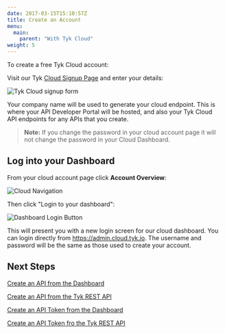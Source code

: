 ```yaml
---
date: 2017-03-15T15:10:57Z
title: Create an Account
menu: 
  main:
    parent: "With Tyk Cloud"
weight: 5
---
```


To create a free Tyk Cloud account:

Visit our Tyk [Cloud Signup Page][1] and enter your details:

![Tyk Cloud signup form][2]

Your company name will be used to generate your cloud endpoint. This is where your API Developer Portal will be hosted, and also your Tyk Cloud API endpoints for any APIs that you create.

> **Note:** If you change the password in your cloud account page it will not change the password in your Cloud Dashboard.

## <a name="log-into-your-cloud-dashboard"></a> Log into your Dashboard

From your cloud account page click **Account Overview**:

![Cloud Navigation][3]

Then click "Login to your dashboard":

![Dashboard Login Button][4]

This will present you with a new login screen for our cloud dashboard. You can login directly from <https://admin.cloud.tyk.io>. The username and password will be the same as those used to create your account.

## Next Steps

[Create an API from the Dashboard][5]

[Create an API from the Tyk REST API][6]

[Create an API Token from the Dashboard][7]

[Create an API Token fro the Tyk REST API][8]

[1]: https://cloud.tyk.io
[2]: /docs/img/cloud/CloudSignup.png
[3]: /docs/img/cloud/CloudNav.png
[4]: /docs/img/cloud/DashLoginButton.png
[5]: /docs/get-started/with-tyk-cloud/tutorials/create-an-api/#with-dashboard
[6]: /docs/get-started/with-tyk-cloud/tutorials/create-an-api/#with-api
[7]: /docs/get-started/with-tyk-cloud/tutorials/create-api-token/#with-dashboard
[8]: /docs/get-started/with-tyk-cloud/tutorials/create-api-token/#with-api

